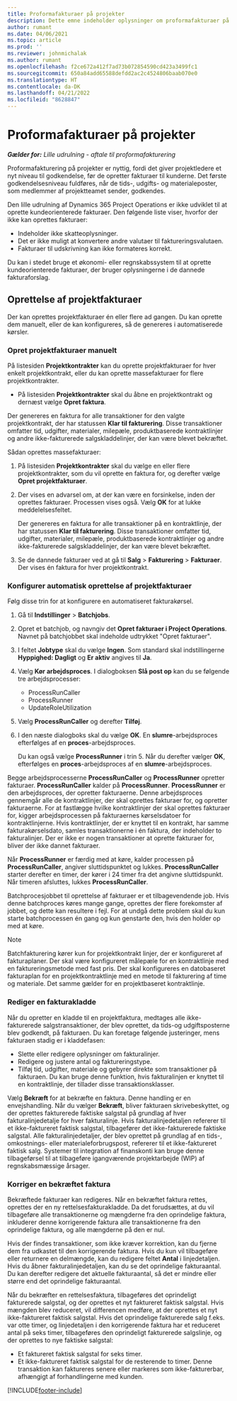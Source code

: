 ```yaml
---
title: Proformafakturaer på projekter
description: Dette emne indeholder oplysninger om proformafakturaer på projekter i Project Operations.
author: rumant
ms.date: 04/06/2021
ms.topic: article
ms.prod: ''
ms.reviewer: johnmichalak
ms.author: rumant
ms.openlocfilehash: f2ce672a412f7ad73b072854590cd423a3499fc1
ms.sourcegitcommit: 650a84add65588defdd2ac2c4524806baab070e0
ms.translationtype: HT
ms.contentlocale: da-DK
ms.lasthandoff: 04/21/2022
ms.locfileid: "8628847"
---
```

# <a name="proforma-project-invoices"></a>Proformafakturaer på projekter

_**Gælder for:** Lille udrulning - aftale til proformafakturering_

Proformafakturering på projekter er nyttig, fordi det giver projektledere et nyt niveau til godkendelse, før de opretter fakturaer til kunderne. Det første godkendelsesniveau fuldføres, når de tids-, udgifts- og materialeposter, som medlemmer af projektteamet sender, godkendes.

Den lille udrulning af Dynamics 365 Project Operations er ikke udviklet til at oprette kundeorienterede fakturaer. Den følgende liste viser, hvorfor der ikke kan oprettes fakturaer:

- Indeholder ikke skatteoplysninger.
- Det er ikke muligt at konvertere andre valutaer til faktureringsvalutaen.
- Fakturaer til udskrivning kan ikke formateres korrekt.

Du kan i stedet bruge et økonomi- eller regnskabssystem til at oprette kundeorienterede fakturaer, der bruger oplysningerne i de dannede fakturaforslag.

## <a name="creating-project-invoices"></a>Oprettelse af projektfakturaer

Der kan oprettes projektfakturaer én eller flere ad gangen. Du kan oprette dem manuelt, eller de kan konfigureres, så de genereres i automatiserede kørsler.

### <a name="manually-create-project-invoices"></a>Opret projektfakturaer manuelt 

På listesiden **Projektkontrakter** kan du oprette projektfakturaer for hver enkelt projektkontrakt, eller du kan oprette massefakturaer for flere projektkontrakter.

   - På listesiden **Projektkontrakter** skal du åbne en projektkontrakt og dernæst vælge **Opret faktura**.

   Der genereres en faktura for alle transaktioner for den valgte projektkontrakt, der har statussen **Klar til fakturering**. Disse transaktioner omfatter tid, udgifter, materialer, milepæle, produktbaserede kontraktlinjer og andre ikke-fakturerede salgskladdelinjer, der kan være blevet bekræftet.

Sådan oprettes massefakturaer:

1. På listesiden **Projektkontrakter** skal du vælge en eller flere projektkontrakter, som du vil oprette en faktura for, og derefter vælge **Opret projektfakturaer**.
2. Der vises en advarsel om, at der kan være en forsinkelse, inden der oprettes fakturaer. Processen vises også. Vælg **OK** for at lukke meddelelsesfeltet.

   Der genereres en faktura for alle transaktioner på en kontraktlinje, der har statussen **Klar til fakturering**. Disse transaktioner omfatter tid, udgifter, materialer, milepæle, produktbaserede kontraktlinjer og andre ikke-fakturerede salgskladdelinjer, der kan være blevet bekræftet.

3. Se de dannede fakturaer ved at gå til **Salg** \> **Fakturering** \> **Fakturaer**. Der vises én faktura for hver projektkontrakt.

### <a name="set-up-automated-creation-of-project-invoices"></a>Konfigurer automatisk oprettelse af projektfakturaer 

Følg disse trin for at konfigurere en automatiseret fakturakørsel.

1. Gå til **Indstillinger** \> **Batchjobs**.
2. Opret et batchjob, og navngiv det **Opret fakturaer i Project Operations**. Navnet på batchjobbet skal indeholde udtrykket "Opret fakturaer".
3. I feltet **Jobtype** skal du vælge **Ingen**. Som standard skal indstillingerne **Hyppighed: Dagligt** og **Er aktiv** angives til **Ja**.
4. Vælg **Kør arbejdsproces**. I dialogboksen **Slå post op** kan du se følgende tre arbejdsprocesser:

    - ProcessRunCaller
    - ProcessRunner
    - UpdateRoleUtilization

5. Vælg **ProcessRunCaller** og derefter **Tilføj**.
6. I den næste dialogboks skal du vælge **OK**. En **slumre**-arbejdsproces efterfølges af en **proces**-arbejdsproces.

    Du kan også vælge **ProcessRunner** i trin 5. Når du derefter vælger **OK**, efterfølges en **proces**-arbejdsproces af en **slumre**-arbejdsproces.

Begge arbejdsprocesserne **ProcessRunCaller** og **ProcessRunner** opretter fakturaer. **ProcessRunCaller** kalder på **ProcessRunner**. **ProcessRunner** er den arbejdsproces, der opretter fakturaerne. Denne arbejdsproces gennemgår alle de kontraktlinjer, der skal oprettes fakturaer for, og opretter fakturaerne. For at fastlægge hvilke kontraktlinjer der skal oprettes fakturaer for, kigger arbejdsprocessen på fakturaernes kørselsdatoer for kontraktlinjerne. Hvis kontraktlinjer, der er knyttet til en kontrakt, har samme fakturakørselsdato, samles transaktionerne i én faktura, der indeholder to fakturalinjer. Der er ikke er nogen transaktioner at oprette fakturaer for, bliver der ikke dannet fakturaer.

Når **ProcessRunner** er færdig med at køre, kalder processen på **ProcessRunCaller**, angiver sluttidspunktet og lukkes. **ProcessRunCaller** starter derefter en timer, der kører i 24 timer fra det angivne sluttidspunkt. Når timeren afsluttes, lukkes **ProcessRunCaller**.

Batchprocesjobbet til oprettelse af fakturaer er et tilbagevendende job. Hvis denne batchproces køres mange gange, oprettes der flere forekomster af jobbet, og dette kan resultere i fejl. For at undgå dette problem skal du kun starte batchprocessen én gang og kun genstarte den, hvis den holder op med at køre.

> [!NOTE]
> Batchfakturering kører kun for projektkontrakt linjer, der er konfigureret af fakturaplaner. Der skal være konfigureret målepæle for en kontraktlinje med en faktureringsmetode med fast pris. Der skal konfigureres en datobaseret fakturaplan for en projektkontraktlinje med en metode til fakturering af time og materiale. Det samme gælder for en projektbaseret kontraktlinje.      
 
### <a name="edit-a-draft-invoice"></a>Rediger en fakturakladde

Når du opretter en kladde til en projektfaktura, medtages alle ikke-fakturerede salgstransaktioner, der blev oprettet, da tids-og udgiftsposterne blev godkendt, på fakturaen. Du kan foretage følgende justeringer, mens fakturaen stadig er i kladdefasen:

- Slette eller redigere oplysninger om fakturalinjer.
- Redigere og justere antal og faktureringstype.
- Tilføj tid, udgifter, materiale og gebyrer direkte som transaktioner på fakturaen. Du kan bruge denne funktion, hvis fakturalinjen er knyttet til en kontraktlinje, der tillader disse transaktionsklasser.

Vælg **Bekræft** for at bekræfte en faktura. Denne handling er en envejshandling. Når du vælger **Bekræft**, bliver fakturaen skrivebeskyttet, og der oprettes fakturerede faktiske salgstal på grundlag af hver fakturalinjedetalje for hver fakturalinje. Hvis fakturalinjedetaljen refererer til et ikke-faktureret faktisk salgstal, tilbagefører det ikke-fakturerede faktiske salgstal. Alle fakturalinjedetaljer, der blev oprettet på grundlag af en tids-, omkostnings- eller materialeforbrugspost, refererer til et ikke-faktureret faktisk salg. Systemer til integration af finanskonti kan bruge denne tilbageførsel til at tilbageføre igangværende projektarbejde (WIP) af regnskabsmæssige årsager.

### <a name="correct-a-confirmed-invoice"></a>Korriger en bekræftet faktura

Bekræftede fakturaer kan redigeres. Når en bekræftet faktura rettes, oprettes der en ny rettelsesfakturakladde. Da det forudsættes, at du vil tilbageføre alle transaktionerne og mængderne fra den oprindelige faktura, inkluderer denne korrigerende faktura alle transaktionerne fra den oprindelige faktura, og alle mængderne på den er nul.

Hvis der findes transaktioner, som ikke kræver korrektion, kan du fjerne dem fra udkastet til den korrigerende faktura. Hvis du kun vil tilbageføre eller returnere en delmængde, kan du redigere feltet **Antal** i linjedetaljen. Hvis du åbner fakturalinjedetaljen, kan du se det oprindelige fakturaantal. Du kan derefter redigere det aktuelle fakturaantal, så det er mindre eller større end det oprindelige fakturaantal.

Når du bekræfter en rettelsesfaktura, tilbageføres det oprindeligt fakturerede salgstal, og der oprettes et nyt faktureret faktisk salgstal. Hvis mængden blev reduceret, vil differencen medføre, at der oprettes et nyt ikke-faktureret faktisk salgstal. Hvis det oprindelige fakturerede salg f.eks. var otte timer, og linjedetaljen i den korrigerende faktura har et reduceret antal på seks timer, tilbageføres den oprindeligt fakturerede salgslinje, og der oprettes to nye faktiske salgstal:

- Et faktureret faktisk salgstal for seks timer.
- Et ikke-faktureret faktisk salgstal for de resterende to timer. Denne transaktion kan faktureres senere eller markeres som ikke-fakturerbar, afhængigt af forhandlingerne med kunden.



[!INCLUDE[footer-include](../../includes/footer-banner.md)]
